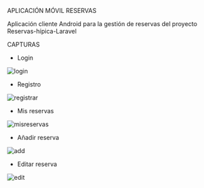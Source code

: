 APLICACIÓN MÓVIL RESERVAS

Aplicación cliente Android para la gestión de reservas del proyecto Reservas-hípica-Laravel

CAPTURAS

- Login

![login](./images-readme/login.jpg)

- Registro

![registrar](./images-readme/registrar.jpg)

- Mis reservas

![misreservas](./images-readme/misreservas.jpg)

- Añadir reserva

![add](./images-readme/addreserva.jpg)

- Editar reserva

![edit](./images-readme/editreserva.jpg)
